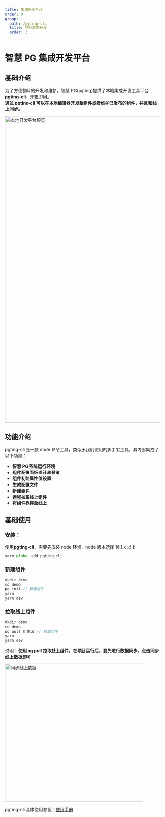 ```yaml
---
title: 集成开发平台
order: 0
group:
  path: /pgting-cli
  title: 物料本地开发
  order: 3
---
```


# 智慧 PG 集成开发平台

## 基础介绍

为了方便物料的开发和维护，智慧 PG(pgting)提供了本地集成开发工具平台**pgting-cli**，开箱即用。\
**通过 pgting-cli 可以在本地编辑器开发新组件或者维护已发布的组件，并且和线上同步。**

<img src="https://www.pgting.com/pg-doc/pgting-cli/all.png" width="1000" alt="本地开发平台预览">

## 功能介绍

pgting-cli 是一款 node 命令工具，类似于我们使用的脚手架工具，其内部集成了以下功能：

- **智慧 PG 系统运行环境**
- **组件配置面板设计和预览**
- **组件初始属性值设置**
- **生成配置文件**
- **新建组件**
- **远程拉取线上组件**
- **将组件保存至线上**

## 基础使用

### 安装：

使用**pgting-cli**，需要先安装 node 环境，node 版本选择 16.1.x 以上

```js
yarn global add pgting-cli
```

### 新建组件

```js
mkdir demo
cd demo
pg init // 新建组件
yarn
yarn dev
```

### 拉取线上组件

```js
mkdir demo
cd demo
pg pull 组件id // 拉取组件
yarn
yarn dev
```

说明：**使用 pg pull 拉取线上组件，在项目运行后，要先进行数据同步，点击同步线上数据即可**

<img src="https://www.pgting.com/pg-doc/pgting-cli/01.png" width="450" alt="同步线上数据">

pgting-cli 具体使用参见：[使用手册](https://www.pgting.com/pg-doc/pgting-cli/document)
